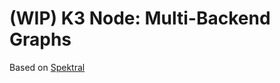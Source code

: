 # (WIP) K3 Node: Multi-Backend Graphs

Based on [Spektral](https://github.com/danielegrattarola/spektral/tree/master)

